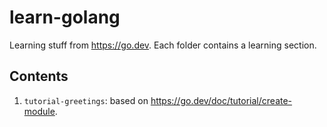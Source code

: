 # learn-golang

Learning stuff from https://go.dev. Each folder contains a learning section.

## Contents

1. `tutorial-greetings`: based on https://go.dev/doc/tutorial/create-module.
